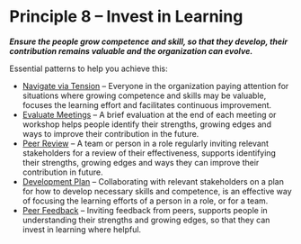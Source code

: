 [:menu-title]: # "Invest in Learning"

# Principle 8 – Invest in Learning


**_Ensure the people grow competence and skill, so that they develop, their contribution remains valuable and the organization can evolve._**

Essential patterns to help you achieve this:

-   [Navigate via Tension](section:navigate-via-tension.html) – Everyone in the organization paying attention for situations where growing competence and skills may be valuable, focuses the learning effort and facilitates continuous improvement.
-   [Evaluate Meetings](section:evaluate-meetings.html) – A brief evaluation at the end of each meeting or workshop helps people identify their strengths, growing edges and ways to improve their contribution in the future.
-   [Peer Review](section:peer-review.html) –  A team or person in a role regularly inviting relevant stakeholders for a review of their effectiveness, supports identifying their strengths, growing edges and ways they can improve their contribution in future. 
-   [Development Plan](section:development-plan.html) –  Collaborating with relevant stakeholders on a plan for how to develop necessary skills and competence, is an effective way of focusing the learning efforts of a person in a role, or for a team.
-   [Peer Feedback](section:peer-feedback.html) –  Inviting feedback from peers, supports people in understanding their strengths and growing edges, so that they can invest in learning where helpful.
